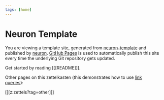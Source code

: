 ```yaml
---
tags: [home]
---
```


# Neuron Template

You are viewing a template site, generated from [neuron-template](https://github.com/srid/neuron-template) and published by [neuron](https://neuron.zettel.page/). [GitHub Pages](https://pages.github.com/) is used to automatically publish this site every time the underlying Git repository gets updated.

Get started by reading [[[README]]].

Other pages on this zettelkasten (this demonstrates how to use [link queries](https://neuron.zettel.page/link-query.html)):

[[[z:zettels?tag=other]]]
